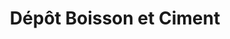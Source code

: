 ---
title: "Dépôt Boisson et Ciment"
url: /kinshasa/depot-boisson-et-ciment/
shop: matériel informatique
---